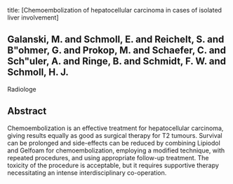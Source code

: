title: [Chemoembolization of hepatocellular carcinoma in cases of isolated liver involvement]

## Galanski, M. and Schmoll, E. and Reichelt, S. and B"ohmer, G. and Prokop, M. and Schaefer, C. and Sch"uler, A. and Ringe, B. and Schmidt, F. W. and Schmoll, H. J.
Radiologe


## Abstract
Chemoembolization is an effective treatment for hepatocellular carcinoma, giving results equally as good as surgical therapy for T2 tumours. Survival can be prolonged and side-effects can be reduced by combining Lipiodol and Gelfoam for chemoembolization, employing a modified technique, with repeated procedures, and using appropriate follow-up treatment. The toxicity of the procedure is acceptable, but it requires supportive therapy necessitating an intense interdisciplinary co-operation.

